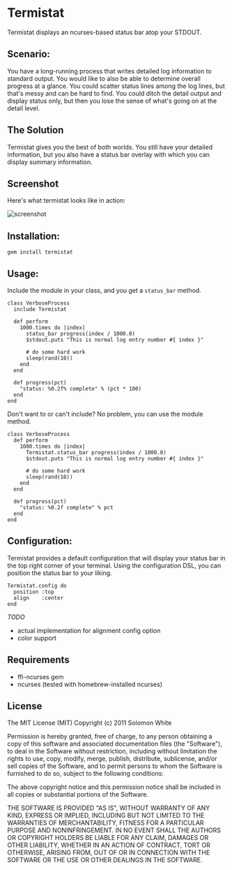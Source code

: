 # Termistat

Termistat displays an ncurses-based status bar atop your STDOUT.

## Scenario:

You have a long-running process that writes detailed log information to
standard output.  You would like to also be able to determine overall
progress at a glance.  You could scatter status lines among the log
lines, but that's messy and can be hard to find.  You could ditch the
detail output and display status only, but then you lose the sense of
what's going on at the detail level.

## The Solution

Termistat gives you the best of both worlds.  You still have your
detailed information, but you also have a status bar overlay with which
you can display summary information.

## Screenshot

Here's what termistat looks like in action:

![screenshot](https://github.com/rubysolo/termistat/raw/master/examples/file_copy.png)


## Installation:

    gem install termistat

## Usage:

Include the module in your class, and you get a `status_bar` method.

    class VerboseProcess
      include Termistat

      def perform
        1000.times do |index|
          status_bar progress(index / 1000.0)
          $stdout.puts "This is normal log entry number #{ index }"

          # do some hard work
          sleep(rand(10))
        end
      end

      def progress(pct)
        "status: %0.2f% complete" % (pct * 100)
      end
    end

Don't want to or can't include?  No problem, you can use the module
method.

    class VerboseProcess
      def perform
        1000.times do |index|
          Termistat.status_bar progress(index / 1000.0)
          $stdout.puts "This is normal log entry number #{ index }"

          # do some hard work
          sleep(rand(10))
        end
      end

      def progress(pct)
        "status: %0.2f complete" % pct
      end
    end

## Configuration:

Termistat provides a default configuration that will display your status
bar in the top right corner of your terminal.  Using the configuration
DSL, you can position the status bar to your liking.

    Termistat.config do
      position :top
      align    :center
    end

*TODO*
* actual implementation for alignment config option
* color support

## Requirements

* ffi-ncurses gem
* ncurses (tested with homebrew-installed ncurses)

## License

The MIT License (MIT)
Copyright (c) 2011 Solomon White

Permission is hereby granted, free of charge, to any person obtaining a copy
of this software and associated documentation files (the "Software"), to deal
in the Software without restriction, including without limitation the rights
to use, copy, modify, merge, publish, distribute, sublicense, and/or sell
copies of the Software, and to permit persons to whom the Software is
furnished to do so, subject to the following conditions:

The above copyright notice and this permission notice shall be included in all
copies or substantial portions of the Software.

THE SOFTWARE IS PROVIDED "AS IS", WITHOUT WARRANTY OF ANY KIND, EXPRESS OR
IMPLIED, INCLUDING BUT NOT LIMITED TO THE WARRANTIES OF MERCHANTABILITY,
FITNESS FOR A PARTICULAR PURPOSE AND NONINFRINGEMENT. IN NO EVENT SHALL THE
AUTHORS OR COPYRIGHT HOLDERS BE LIABLE FOR ANY CLAIM, DAMAGES OR OTHER
LIABILITY, WHETHER IN AN ACTION OF CONTRACT, TORT OR OTHERWISE, ARISING FROM,
OUT OF OR IN CONNECTION WITH THE SOFTWARE OR THE USE OR OTHER DEALINGS IN THE
SOFTWARE.
